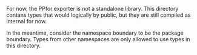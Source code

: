 ﻿For now, the PPfor exporter is not a standalone library.
This directory contans types that would logically by public,
but they are still compiled as internal for now.

In the meantime, consider the namespace boundary to be the package boundary.
Types from other namespaces are only allowed to use types in this directory.